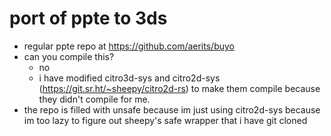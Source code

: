 # port of ppte to 3ds
- regular ppte repo at https://github.com/aerits/buyo
- can you compile this?
    - no
    - i have modified citro3d-sys and citro2d-sys (https://git.sr.ht/~sheepy/citro2d-rs) to make them compile because they didn't compile for me.
- the repo is filled with unsafe because im just using citro2d-sys because im too lazy to figure out sheepy's safe wrapper that i have git cloned

